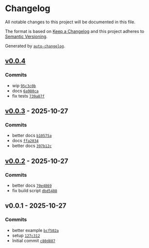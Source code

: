 # Changelog

All notable changes to this project will be documented in this file.

The format is based on [Keep a Changelog](https://keepachangelog.com/en/1.0.0/)
and this project adheres to [Semantic Versioning](https://semver.org/spec/v2.0.0.html).

Generated by [`auto-changelog`](https://github.com/CookPete/auto-changelog).

## [v0.0.4](https://github.com/substrate-system/bab-ts/compare/v0.0.3...v0.0.4)

### Commits

- wip [`95c3c0b`](https://github.com/substrate-system/bab-ts/commit/95c3c0bd6da08f9103d24a610815fcd93c46f6bb)
- docs [`6a980ca`](https://github.com/substrate-system/bab-ts/commit/6a980ca8992e6fab42e107362bfc1012e8af9a6d)
- fix tests [`739a87f`](https://github.com/substrate-system/bab-ts/commit/739a87fb8fc80727e13461a843dc0d7643b89566)

## [v0.0.3](https://github.com/substrate-system/bab-ts/compare/v0.0.2...v0.0.3) - 2025-10-27

### Commits

- better docs [`b10575a`](https://github.com/substrate-system/bab-ts/commit/b10575a151734c5cfa6d332c43bbaabe8eb32dc4)
- docs [`ffa2034`](https://github.com/substrate-system/bab-ts/commit/ffa2034c57f97d33266fb85025b5618ed49d5c59)
- better docs [`397b12c`](https://github.com/substrate-system/bab-ts/commit/397b12cce634a40adcd501030d21a00297f2e541)

## [v0.0.2](https://github.com/substrate-system/bab-ts/compare/v0.0.1...v0.0.2) - 2025-10-27

### Commits

- better docs [`70e4869`](https://github.com/substrate-system/bab-ts/commit/70e486940e61f6fe78b8ed377853b5efe3954a7c)
- fix build script [`dbd5488`](https://github.com/substrate-system/bab-ts/commit/dbd548856f557b027ff06ff142e71a2e22bff67e)

## v0.0.1 - 2025-10-27

### Commits

- better example [`bcf502a`](https://github.com/substrate-system/bab-ts/commit/bcf502a3c57f9a644b3586b9608ab2c430fe36ae)
- setup [`127c312`](https://github.com/substrate-system/bab-ts/commit/127c312bb7cd3a3c81ed9c274cb5a0678eae811f)
- Initial commit [`c80d887`](https://github.com/substrate-system/bab-ts/commit/c80d887da8f607091e910f6d064cdf324f1fe740)
